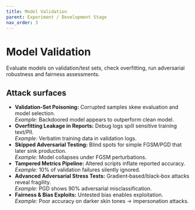 ```yaml
---
title: Model Validation
parent: Experiment / Development Stage
nav_order: 3
---
```


# Model Validation

Evaluate models on validation/test sets, check overfitting, run adversarial robustness and fairness assessments.

## Attack surfaces

- **Validation‑Set Poisoning:** Corrupted samples skew evaluation and model selection.  
  *Example:* Backdoored model appears to outperform clean model.
- **Overfitting Leakage in Reports:** Debug logs spill sensitive training text/PII.  
  *Example:* Verbatim training data in validation logs.
- **Skipped Adversarial Testing:** Blind spots for simple FGSM/PGD that later sink production.  
  *Example:* Model collapses under FGSM perturbations.
- **Tampered Metrics Pipeline:** Altered scripts inflate reported accuracy.  
  *Example:* 10% of validation failures silently ignored.
- **Advanced Adversarial Stress Tests:** Gradient‑based/black‑box attacks reveal fragility.  
  *Example:* PGD shows 90% adversarial misclassification.
- **Fairness & Bias Exploits:** Untested bias enables exploitation.  
  *Example:* Poor accuracy on darker skin tones → impersonation attacks.